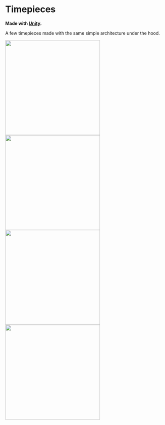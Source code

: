 Timepieces 
========================
<strong>Made with <a href="http://unity3d.com/">Unity</a>.</strong>

A few timepieces made with the same simple architecture under the hood.

<img src="https://lh5.googleusercontent.com/HrFbQpGaPDA5mf6jE83SPFhZvq23RO08HLto0Ik5JSoP9UGPPETJqBqJHETkLCD3Z8Hw7A=w1498-h776" width="300">
<img src="https://lh3.googleusercontent.com/0B2Y6pKvlpSVFfEARlHNvuuGwW6yFfsXT6Y2RjpKIuBsl1uy2A_bJTXUtWOijTGzwBw5dA=w1498-h776" width="300">
<img src="https://lh5.googleusercontent.com/Y445DRYoVuN2sU2VDYOiEBVuQJAOC_qvncQaCr9QPY3Ir_J3IXaOx9g8SCdTSjQwimvgOQ=s190" width="300">
<img src="https://lh5.googleusercontent.com/YLqCM_PPOQzMwjXpfFE4qsmDh7rJjirE7JQmaGNepHvkwmBeM0KDeLvPtlr_tKHkSS3qKQ=w1498-h776" width="300">
